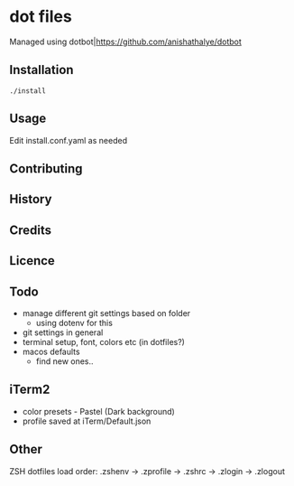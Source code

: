 # dot files

Managed using dotbot|https://github.com/anishathalye/dotbot

## Installation

```
./install
```

## Usage

Edit install.conf.yaml as needed

## Contributing

## History

## Credits

## Licence

## Todo

- manage different git settings based on folder
  - using dotenv for this
- git settings in general
- terminal setup, font, colors etc (in dotfiles?)
- macos defaults
  - find new ones..

## iTerm2

- color presets - Pastel (Dark background)
- profile saved at iTerm/Default.json

## Other

ZSH dotfiles load order:
.zshenv → .zprofile → .zshrc → .zlogin → .zlogout
